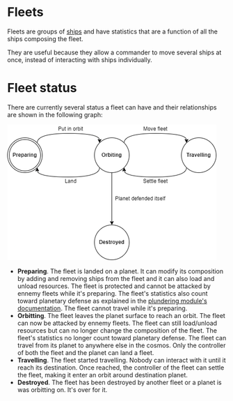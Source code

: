 # Fleets

Fleets are groups of [ships](ships.md) and have statistics that are a function of all the ships composing the fleet.

They are useful because they allow a commander to move several ships at once, instead of interacting with ships individually.

# Fleet status

There are currently several status a fleet can have and their relationships are shown in the following graph:

![Fleets status](../../medias/FleetStates.png)

- **Preparing**. The fleet is landed on a planet. It can modify its composition by adding and removing ships from the fleet and it can also load and unload resources. The fleet is protected and cannot be attacked by ennemy fleets while it's preparing. The fleet's statistics also count toward planetary defense as explained in the [plundering module's documentation](plundering.md). The fleet cannot travel while it's preparing.
- **Orbitting**. The fleet leaves the planet surface to reach an orbit. The fleet can now be attacked by ennemy fleets. The fleet can still load/unload resources but can no longer change the composition of the fleet. The fleet's statistics no longer count toward planetary defense. The fleet can travel from its planet to anywhere else in the cosmos. Only the controller of both the fleet and the planet can land a fleet.
- **Travelling**. The fleet started travelling. Nobody can interact with it until it reach its destination. Once reached, the controller of the fleet can settle the fleet, making it enter an orbit around destination planet.
- **Destroyed**. The fleet has been destroyed by another fleet or a planet is was orbitting on. It's over for it.